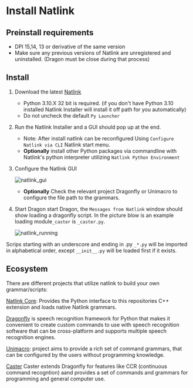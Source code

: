 # Install Natlink

## Preinstall requirements

- DPI 15,14, 13 or derivative of the same version
- Make sure any previous versions of Natlink are unregistered and uninstalled. (Dragon must be close during that process)

## Install

1. Download the latest [Natlink](https://github.com/dictation-toolbox/natlink/releases)
   
   - Python 3.10.X 32 bit is required. (if you don't have Python 3.10 installed Natlink Installer will install it off path for you automatically)
   - Do not uncheck the default `Py Launcher`

2. Run the Natlink Installer and a GUI should pop up at the end.
   
   - Note: After install natlink can be reconfigured Using `Configure Natlink via CLI` Natlink start menu.
   - **Optionally** install other Python packages via commandline with Natlink's python interpreter utilizing `Natlink Python Environment` 

3. Configure the Natlink GUI
   
   ![natlink_gui](/images/natlink_gui.png)
   
   - **Optionally** Check the relevant project Dragonfly or Unimacro to configure the file path to the grammars.

4. Start Dragon start Dragon, the `Messages from Natlink` window should show loading a dragonfly script.  In the picture blow is an example loading module`_caster` is `_caster.py`.

   ![natlink_running](/images/natlink_running.png)

Scrips starting with an underscore and ending in .py `_*.py` will be imported in alphabetical order, except `__init__.py` will be loaded first if it exists. 


## **Ecosystem**

There are different projects that utilize natlink to build your own grammar/scripts:

[Natlink Core](https://github.com/dictation-toolbox/natlinkcore): Provides the Python interface to this repositories C++ extension and loads native Natlink grammars. 

[Dragonfly](https://github.com/dictation-toolbox/dragonfly) is speech recognition framework for Python that makes it convenient to create custom commands to use with speech recognition software that can be cross-platform and supports multiple speech recognition engines.

[Unimacro](https://github.com/dictation-toolbox/unimacro): project aims to provide a rich set of command grammars, that can be configured by the users without programming knowledge.

[Caster](https://github.com/dictation-toolbox/Caster) Caster extends Dragonfly for features like CCR (continuous command recogntion) aand provides a set of commands and grammars for programming and general computer use.